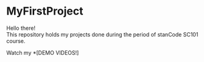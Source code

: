 # MyFirstProject
Hello there!\
This repository holds my projects done during the period of stanCode SC101 course.

Watch my *[DEMO VIDEOS!]
